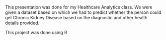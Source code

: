 This presentation was done for my Healthcare Analytics class. We were given a dataset based on which we had to predict whether the person
could get Chronic Kidney Disease based on the diagnostic and other health details provided.

This project was done using R
